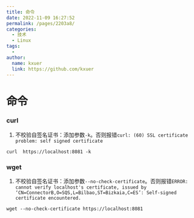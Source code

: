 ```yaml
---
title: 命令
date: 2022-11-09 16:27:52
permalink: /pages/2203a8/
categories:
  - 技术
  - Linux
tags:
  - 
author: 
  name: kxuer
  link: https://github.com/kxuer
---
```

# 命令

### curl

1. 不校验自签名证书：添加参数`-k`。否则报错`curl: (60) SSL certificate problem: self signed certificate`
```shell
curl  https://localhost:8081 -k
```

### wget

1. 不校验自签名证书：添加参数`--no-check-certificate`。否则报错`ERROR: cannot verify localhost's certificate, issued by ‘CN=ConnectorB,O=SQS,L=Bilbao,ST=Bizkaia,C=ES’: Self-signed certificate encountered.`
```shell
wget --no-check-certificate https://localhost:8081
```
